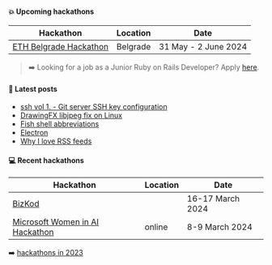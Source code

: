 #### :boom: Upcoming hackathons

| Hackathon | Location | Date |
| --------- | -------- | ---- |
| [ETH Belgrade Hackathon](https://ethbelgrade.rs/hackathon) | Belgrade | 31 May - 2 June 2024 |

> :arrow_right: Looking for a job as a Junior Ruby on Rails Developer? Apply [here](https://app.recrooit.com/jobs/d35a6824-7146-4c40-ab80-9ee74d8e0caa/ruby-on-rails-developer?r=ef301682).

#### :memo: Latest posts

<!-- BLOG-POST-LIST:START -->
- [ssh vol 1. - Git server SSH key configuration](https://dusansimic.me/post/ssh-01/)
- [DrawingFX libjpeg fix on Linux](https://dusansimic.me/post/drawingfx-libjpeg-fix/)
- [Fish shell abbreviations](https://dusansimic.me/post/fish-abbreviations/)
- [Electron](https://dusansimic.me/post/electron/)
- [Why I love RSS feeds](https://dusansimic.me/post/why-i-love-rss-feeds/)
<!-- BLOG-POST-LIST:END -->

#### :computer: Recent hackathons

| Hackathon | Location | Date |
| --------- | -------- | ---- |
| [BizKod](https://bizkod.rs/) |   | 16-17 March 2024 |
| [Microsoft Women in AI Hackathon](https://coderspace.io/en/events/microsoft-women-in-ai-hackathon/?utm_source=womeninaidestek&utm_medium=ZeljkoSevic) | online | 8-9 March 2024 |

:arrow_right: [hackathons in 2023](2023.md)
